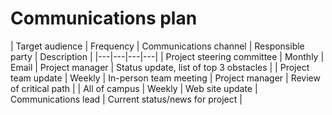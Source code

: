 # Communications plan

| Target audience | Frequency | Communications channel | Responsible party | Description |
|---|---|---|---|
| Project steering committee | Monthly | Email | Project manager | Status update, list of top 3 obstacles |
| Project team update | Weekly | In-person team meeting | Project manager | Review of critical path |
| All of campus | Weekly | Web site update | Communications lead | Current status/news for project |
